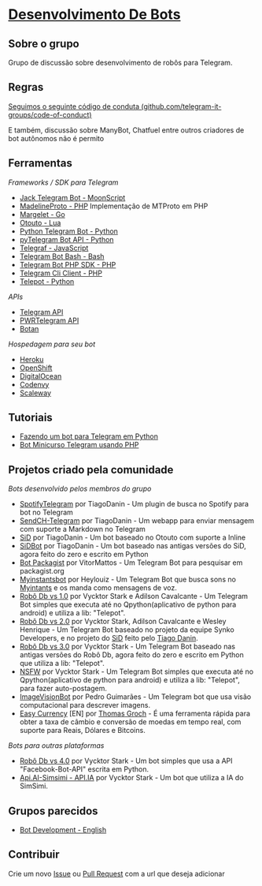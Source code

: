 # [Desenvolvimento De Bots](https://telegram.me/DesenvolvimentoDeBots)

## Sobre o grupo
Grupo de discussão sobre desenvolvimento de robôs para Telegram.

## Regras
[Seguimos o seguinte código de conduta (github.com/telegram-it-groups/code-of-conduct)](https://github.com/telegram-it-groups/code-of-conduct)

E também, discussão sobre ManyBot, Chatfuel entre outros criadores de bot autônomos não é permito

## Ferramentas
*Frameworks / SDK para Telegram*
- [Jack Telegram Bot - MoonScript](https://github.com/Imandaneshi/jack-telegram-bot)
- [MadelineProto - PHP](https://github.com/danog/MadelineProto)
Implementação de MTProto em PHP
- [Margelet - Go](https://github.com/zhulik/margelet)
- [Otouto - Lua](https://github.com/topkecleon/otouto)
- [Python Telegram Bot - Python](https://github.com/python-telegram-bot/python-telegram-bot)
- [pyTelegram Bot API - Python](https://github.com/eternnoir/pyTelegramBotAPI)
- [Telegraf - JavaScript](https://github.com/telegraf/telegraf)
- [Telegram Bot Bash - Bash](https://github.com/topkecleon/telegram-bot-bash)
- [Telegram Bot PHP SDK - PHP](https://telegram-bot-sdk.readme.io/docs)
- [Telegram Cli Client - PHP](https://github.com/zyberspace/php-telegram-cli-client)
- [Telepot - Python](https://github.com/nickoala/telepot)

*APIs*
- [Telegram API](https://core.telegram.org/bots/api)
- [PWRTelegram API](http://pwrtelegram.xyz/)
- [Botan](http://botan.io/)

*Hospedagem para seu bot*
- [Heroku](https://www.heroku.com/)
- [OpenShift](https://www.openshift.com/)
- [DigitalOcean](https://www.digitalocean.com/)
- [Codenvy](https://codenvy.com/)
- [Scaleway](https://www.scaleway.com/)

## Tutoriais
- [Fazendo um bot para Telegram em Python](https://juliarizza.wordpress.com/2016/08/06/fazendo-um-bot-para-telegram-em-python/)
- [Bot Minicurso Telegram usando PHP](https://github.com/vitormattos/bot-minicurso-telegram)

## Projetos criado pela comunidade
*Bots desenvolvido pelos membros do grupo*
- [SpotifyTelegram](https://github.com/TiagoDanin/SpotifyTelegram) por TiagoDanin - Um plugin de busca no Spotify para bot no Telegram
- [SendCH-Telegram](https://github.com/TiagoDanin/SendCH-Telegram) por TiagoDanin - Um webapp para enviar mensagem com suporte a Markdown no Telegram
- [SiD](https://github.com/TiagoDanin/SiD) por TiagoDanin - Um bot baseado no Otouto com suporte a Inline
- [SiDBot](https://github.com/TiagoDanin/SiDBot) por TiagoDanin - Um bot baseado nas antigas versões do SiD, agora feito do zero e escrito em Python
- [Bot Packagist](https://github.com/vitormattos/bot-packagist) por VitorMattos - Um Telegram Bot para pesquisar em packagist.org
- [Myinstantsbot](https://github.com/heylouiz/myinstantsbot) por Heylouiz - Um Telegram Bot que busca sons no [Myintants](www.myinstants.com) e os manda como mensagens de voz.
- [Robô Db vs 1.0](https://github.com/VycktorStark/DbBot.git) por Vycktor Stark e Adilson Cavalcante - Um Telegram Bot simples que executa até no Qpython(aplicativo de python para android) e utiliza a lib: "Telepot".
- [Robô Db vs 2.0](https://github.com/VycktorStark/DbRobot-Lua.git) por Vycktor Stark, Adilson Cavalcante e Wesley Henrique - Um Telegram Bot baseado no projeto da equipe Synko Developers, e no projeto do [SiD](https://github.com/TiagoDanin/SiD) feito pelo [Tiago Danin](https://github.com/TiagoDanin/SiD).
- [Robô Db vs 3.0](https://github.com/VycktorStark/DbRobot-Python.git) por Vycktor Stark - Um Telegram Bot baseado nas antigas versões do Robô Db, agora feito do zero e escrito em Python que utiliza a lib: "Telepot".
- [NSFW](https://github.com/VycktorStark/NSFW) por Vycktor Stark - Um Telegram Bot simples que executa até no Qpython(aplicativo de python para android) e utiliza a lib: "Telepot", para fazer auto-postagem.
- [ImageVisionBot](https://github.com/0x7067/imagevision-bot) por Pedro Guimarães - Um Telegram bot que usa visão computacional para descrever imagens.
- [Easy Currency](https://telegram.me/easy_currency_bot) [EN] por [Thomas Groch](https://github.com/thomasgroch) - É uma ferramenta rápida para obter a taxa de câmbio e conversão de moedas em tempo real, com suporte para Reais, Dólares e Bitcoins.

*Bots para outras plataformas*
- [Robô Db vs 4.0](https://github.com/VycktorStark/DbRobot-Facebook-Python) por Vycktor Stark  - Um bot simples que usa a API "Facebook-Bot-API" escrita em Python.
- [Api.AI-Simsimi - API.IA](https://github.com/VycktorStark/Api.AI-Simsimi) por Vycktor Stark  - Um bot que utiliza a IA do SimSimi.

## Grupos parecidos
- [Bot Development - English](https://telegram.me/BotDevelopment)

## Contribuir
Crie um novo [Issue](https://github.com/TiagoDanin/DesenvolvimentoDeBots/issues/new) ou [Pull Request](https://github.com/TiagoDanin/DesenvolvimentoDeBots/compare) com a url que deseja adicionar 
